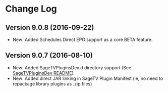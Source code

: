 # Change Log

## Version 9.0.8 (2016-09-22)
* New: Added Schedules Direct EPG support as a core BETA feature.

## Version 9.0.7 (2016-08-10)
* New: Added SageTVPluginsDev.d directory support (See [SageTVPluginsDev README](SageTVPluginsDev.md))
* New: Added direct JAR linking in SageTV Plugin Manifest (ie, no need to repackage library plugins as .zip files)
